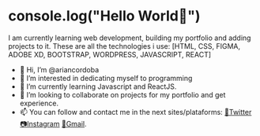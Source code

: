 # console.log("Hello World👋")
I am currently learning web development, building my portfolio and adding projects to it. These are all the technologies i use: [HTML, CSS, FIGMA, ADOBE XD, BOOTSTRAP, WORDPRESS, JAVASCRIPT, REACT]

- 👋 Hi, I’m @ariancordoba
- 👀 I’m interested in dedicating myself to programming
- 🌱 I’m currently learning Javascript and ReactJS.
- 💞️ I’m looking to collaborate on projects for my portfolio and get experience.
- 📫 You can follow and contact me in the next sites/plataforms: [🐤Twitter](https://twitter.com/ariancordoba_) [📷Instagram](https://www.instagram.com/ariancordoba_/) [📩Gmail](arian.gasolero@gmail.com).


